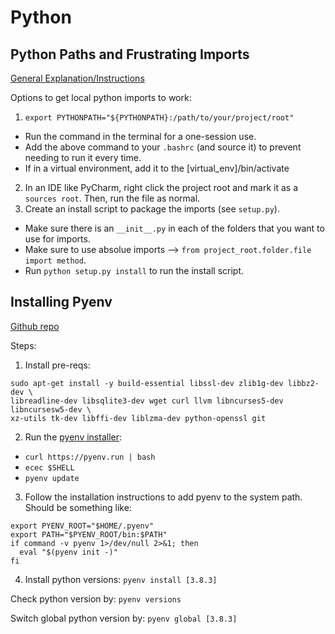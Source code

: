 # Python

## Python Paths and Frustrating Imports

[General Explanation/Instructions](https://towardsdatascience.com/how-to-fix-modulenotfounderror-and-importerror-248ce5b69b1c)

Options to get local python imports to work:
1. `export PYTHONPATH="${PYTHONPATH}:/path/to/your/project/root"`
- Run the command in the terminal for a one-session use.
- Add the above command to your `.bashrc` (and source it) to prevent needing to run it every time.
- If in a virtual environment, add it to the [virtual_env]/bin/activate
2. In an IDE like PyCharm, right click the project root and mark it as a `sources root`. Then, run the file as normal.
3. Create an install script to package the imports (see `setup.py`).
- Make sure there is an `__init__.py` in each of the folders that you want to use for imports.
- Make sure to use absolue imports --> `from project_root.folder.file import method`.
- Run `python setup.py install` to run the install script.

## Installing Pyenv
[Github repo](https://github.com/pyenv/pyenv)

Steps:
1. Install pre-reqs:
```
sudo apt-get install -y build-essential libssl-dev zlib1g-dev libbz2-dev \
libreadline-dev libsqlite3-dev wget curl llvm libncurses5-dev libncursesw5-dev \
xz-utils tk-dev libffi-dev liblzma-dev python-openssl git
```
2. Run the [pyenv installer](https://github.com/pyenv/pyenv-installer):
- `curl https://pyenv.run | bash`
- `ecec $SHELL`
- `pyenv update`
3. Follow the installation instructions to add pyenv to the system path.
Should be something like:
```
export PYENV_ROOT="$HOME/.pyenv"
export PATH="$PYENV_ROOT/bin:$PATH"
if command -v pyenv 1>/dev/null 2>&1; then
  eval "$(pyenv init -)"
fi
```
4. Install python versions: `pyenv install [3.8.3]`

Check python version by: `pyenv versions`

Switch global python version by: `pyenv global [3.8.3]`

